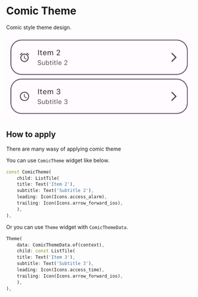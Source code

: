 # Comic Theme

Comic style theme design.


![Comic List Tile](./images/comic_list_tile.jpg)


## How to apply

There are many wasy of applying comic theme

You can use `ComicTheme` widget like below.

```dart
const ComicTheme(
    child: ListTile(
    title: Text('Item 2'),
    subtitle: Text('Subtitle 2'),
    leading: Icon(Icons.access_alarm),
    trailing: Icon(Icons.arrow_forward_ios),
    ),
),
```


Or you can use `Theme` widget with `ComicThemeData`.

```dart
Theme(
    data: ComicThemeData.of(context),
    child: const ListTile(
    title: Text('Item 3'),
    subtitle: Text('Subtitle 3'),
    leading: Icon(Icons.access_time),
    trailing: Icon(Icons.arrow_forward_ios),
    ),
),
```